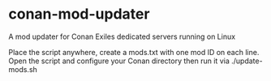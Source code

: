 # conan-mod-updater
A mod updater for Conan Exiles dedicated servers running on Linux



Place the script anywhere, create a mods.txt with one mod ID on each line. Open the script and configure your Conan directory then run it via ./update-mods.sh

